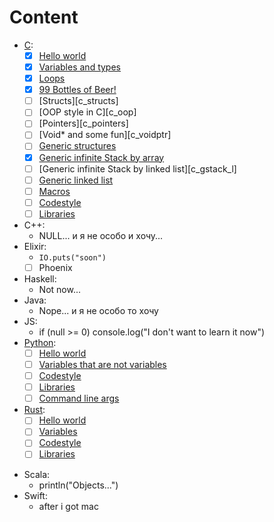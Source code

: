 # Content
+ [C](./C):
  * [X] [Hello world][c_helloworld]
  * [X] [Variables and types][c_variables]
  * [X] [Loops][c_loops]
  * [X] [99 Bottles of Beer!][c_99bottles]
  * [ ] [Structs][c_structs]
  * [ ] [OOP style in C][c_oop]
  * [ ] [Pointers][c_pointers]
  * [ ] [Void* and some fun][c_voidptr]
  * [ ] [Generic structures][c_gen_structs]
  * [X] [Generic infinite Stack by array][c_gstack_ar]
  * [ ] [Generic infinite Stack by linked list][c_gstack_l]
  * [ ] [Generic linked list][c_glinked_list]
  * [ ] [Macros][c_macros]
  * [ ] [Codestyle][c_codestyle]
  * [ ] [Libraries][c_libraries]
+ C++:
  * NULL... и я не особо и хочу...
+ Elixir:
  * `IO.puts("soon")`
  * [ ] Phoenix
+ Haskell:
  * Not now...
+ Java:
  * Nope... и я не особо то хочу
+ JS:
  * if (null >= 0) console.log("I don't want to learn it now")
+ [Python](./Python):
  * [ ] [Hello world][python_helloworld]
  * [ ] [Variables that are not variables][python_variables]
  * [ ] [Codestyle](https://peps.python.org/pep-0008/)
  * [ ] [Libraries][python_libraries]
  * [ ] [Command line args][python_commandags]
+ [Rust](./Rust):
  * [ ] [Hello world][rust_helloworld]
  * [ ] [Variables][rust_variables]
  * [ ] [Codestyle][rust_codestyle]
  * [ ] [Libraries][rust_libraries]
* Scala:
  * println("Objects...")
* Swift:
  * after i got mac

[c_codestyle]: ./C/codestyle.md
[c_helloworld]: ./C/helloworld
[c_variables]: ./C/variables
[c_loops]: ./C/loops/
[c_99bottles]: ./C/99bottlesofbear/
[c_gen_structs]: ./C/genericstructs/
[c_gstack_ar]: ./C/genericstructs/ar_stack/
[c_glinked_list]: ./C/genericstructs/linkedlist/
[c_macros]: ./C/macros
[c_libraries]: ./C/libraries.md

[python_helloworld]: ./Python/helloworld
[python_variables]: ./Python/variables
[python_libraries]: ./Python/libraries.md
[python_commandags]: ./Python/commandlinesargs/

[rust_codestyle]: ./Rust/codestyle.md
[rust_helloworld]: ./Rust/helloworld
[rust_variables]: ./Rust/variables
[rust_libraries]: ./Rust/libraries.md
